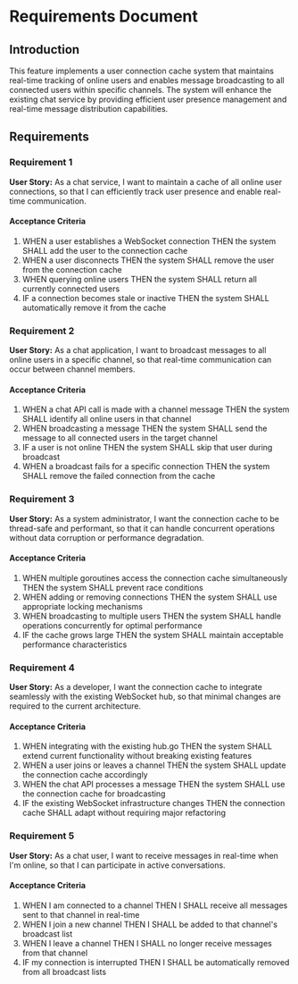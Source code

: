 # Requirements Document

## Introduction

This feature implements a user connection cache system that maintains real-time tracking of online users and enables message broadcasting to all connected users within specific channels. The system will enhance the existing chat service by providing efficient user presence management and real-time message distribution capabilities.

## Requirements

### Requirement 1

**User Story:** As a chat service, I want to maintain a cache of all online user connections, so that I can efficiently track user presence and enable real-time communication.

#### Acceptance Criteria

1. WHEN a user establishes a WebSocket connection THEN the system SHALL add the user to the connection cache
2. WHEN a user disconnects THEN the system SHALL remove the user from the connection cache
3. WHEN querying online users THEN the system SHALL return all currently connected users
4. IF a connection becomes stale or inactive THEN the system SHALL automatically remove it from the cache

### Requirement 2

**User Story:** As a chat application, I want to broadcast messages to all online users in a specific channel, so that real-time communication can occur between channel members.

#### Acceptance Criteria

1. WHEN a chat API call is made with a channel message THEN the system SHALL identify all online users in that channel
2. WHEN broadcasting a message THEN the system SHALL send the message to all connected users in the target channel
3. IF a user is not online THEN the system SHALL skip that user during broadcast
4. WHEN a broadcast fails for a specific connection THEN the system SHALL remove the failed connection from the cache

### Requirement 3

**User Story:** As a system administrator, I want the connection cache to be thread-safe and performant, so that it can handle concurrent operations without data corruption or performance degradation.

#### Acceptance Criteria

1. WHEN multiple goroutines access the connection cache simultaneously THEN the system SHALL prevent race conditions
2. WHEN adding or removing connections THEN the system SHALL use appropriate locking mechanisms
3. WHEN broadcasting to multiple users THEN the system SHALL handle operations concurrently for optimal performance
4. IF the cache grows large THEN the system SHALL maintain acceptable performance characteristics

### Requirement 4

**User Story:** As a developer, I want the connection cache to integrate seamlessly with the existing WebSocket hub, so that minimal changes are required to the current architecture.

#### Acceptance Criteria

1. WHEN integrating with the existing hub.go THEN the system SHALL extend current functionality without breaking existing features
2. WHEN a user joins or leaves a channel THEN the system SHALL update the connection cache accordingly
3. WHEN the chat API processes a message THEN the system SHALL use the connection cache for broadcasting
4. IF the existing WebSocket infrastructure changes THEN the connection cache SHALL adapt without requiring major refactoring

### Requirement 5

**User Story:** As a chat user, I want to receive messages in real-time when I'm online, so that I can participate in active conversations.

#### Acceptance Criteria

1. WHEN I am connected to a channel THEN I SHALL receive all messages sent to that channel in real-time
2. WHEN I join a new channel THEN I SHALL be added to that channel's broadcast list
3. WHEN I leave a channel THEN I SHALL no longer receive messages from that channel
4. IF my connection is interrupted THEN I SHALL be automatically removed from all broadcast lists